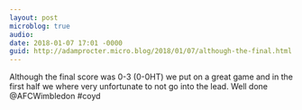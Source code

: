 ```yaml
---
layout: post
microblog: true
audio: 
date: 2018-01-07 17:01 -0000
guid: http://adamprocter.micro.blog/2018/01/07/although-the-final.html
---
```

Although the final score was 0-3 (0-0HT) we put on a great game and in the first half we where very unfortunate to not go into the lead. Well done @AFCWimbledon #coyd
